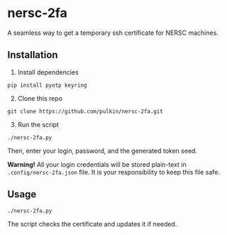 nersc-2fa
=========

A seamless way to get a temporary ssh certificate for NERSC machines.

Installation
------------

1. Install dependencies

```
pip install pyotp keyring
```

2. Clone this repo

```
git clone https://github.com/pulkin/nersc-2fa.git
```

3. Run the script

```
./nersc-2fa.py
```

Then, enter your login, password, and the generated token seed.

**Warning!** All your login credentials will be stored plain-text in `.config/nersc-2fa.json` file. It is your responsibility to keep this file safe.

Usage
-----
```
./nersc-2fa.py
```
The script checks the certificate and updates it if needed.
